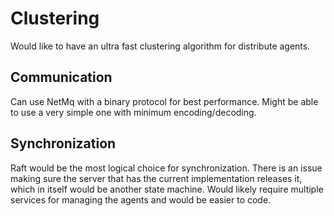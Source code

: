# Clustering

Would like to have an ultra fast clustering algorithm for distribute agents.

## Communication

Can use NetMq with a binary protocol for best performance.  Might be able to use a very simple one with minimum encoding/decoding.

## Synchronization

Raft would be the most logical choice for synchronization.  There is an issue making sure the server that has the current implementation releases it, which in itself would be another state machine.  Would likely require multiple services for managing the agents and would be easier to code.